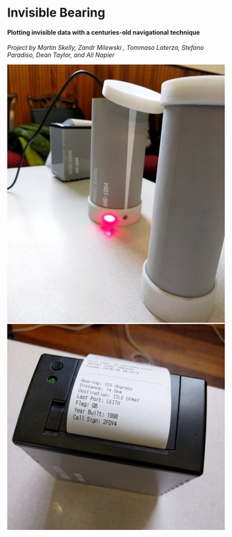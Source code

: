 # Invisible Bearing

#### Plotting invisible data with a centuries-old navigational technique

*Project by Martin Skelly, Zandr Milewski , Tommaso Laterza, Stefano Paradiso, Dean Taylor, and Ali Napier*

<img src="img/invisible_bearing.jpg">
<img src="img/invisible_bearing_print.jpg">
